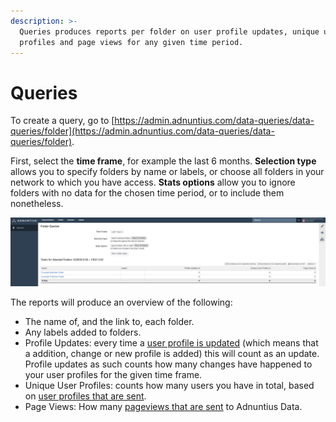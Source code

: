 ```yaml
---
description: >-
  Queries produces reports per folder on user profile updates, unique user
  profiles and page views for any given time period.
---
```


# Queries

To create a query, go to [https://admin.adnuntius.com/data-queries/data-queries/folder](https://admin.adnuntius.com/data-queries/data-queries/folder).

First, select the **time frame**, for example the last 6 months. **Selection type** allows you to specify folders by name or labels, or choose all folders in your network to which you have access. **Stats options** allow you to ignore folders with no data for the chosen time period, or to include them nonetheless.

![Example data query.](../../.gitbook/assets/data-query.png)

The reports will produce an overview of the following:

* The name of, and the link to, each folder. 
* Any labels added to folders.
* Profile Updates: every time a [user profile is updated](../api-documentation/javascript/page-views.md) \(which means that a addition, change or new profile is added\) this will count as an update. Profile updates as such counts how many changes have happened to your user profiles for the given time frame. 
* Unique User Profiles: counts how many users you have in total, based on [user profiles that are sent](../api-documentation/javascript/page-views.md). 
* Page Views: How many [pageviews that are sent](../api-documentation/javascript/profile-updates.md) to Adnuntius Data. 

